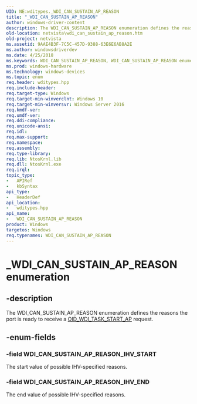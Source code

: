 ```yaml
---
UID: NE:wditypes._WDI_CAN_SUSTAIN_AP_REASON
title: "_WDI_CAN_SUSTAIN_AP_REASON"
author: windows-driver-content
description: The WDI_CAN_SUSTAIN_AP_REASON enumeration defines the reasons the port is ready to receive a OID_WDI_TASK_START_AP request.
old-location: netvista\wdi_can_sustain_ap_reason.htm
old-project: netvista
ms.assetid: 9AAE4B3F-7C5C-457D-9388-63E6E6AB8A2E
ms.author: windowsdriverdev
ms.date: 4/25/2018
ms.keywords: WDI_CAN_SUSTAIN_AP_REASON, WDI_CAN_SUSTAIN_AP_REASON enumeration [Network Drivers Starting with Windows Vista], WDI_CAN_SUSTAIN_AP_REASON_IHV_END, WDI_CAN_SUSTAIN_AP_REASON_IHV_START, _WDI_CAN_SUSTAIN_AP_REASON, netvista.wdi_can_sustain_ap_reason, wditypes/WDI_CAN_SUSTAIN_AP_REASON, wditypes/WDI_CAN_SUSTAIN_AP_REASON_IHV_END, wditypes/WDI_CAN_SUSTAIN_AP_REASON_IHV_START
ms.prod: windows-hardware
ms.technology: windows-devices
ms.topic: enum
req.header: wditypes.hpp
req.include-header: 
req.target-type: Windows
req.target-min-winverclnt: Windows 10
req.target-min-winversvr: Windows Server 2016
req.kmdf-ver: 
req.umdf-ver: 
req.ddi-compliance: 
req.unicode-ansi: 
req.idl: 
req.max-support: 
req.namespace: 
req.assembly: 
req.type-library: 
req.lib: NtosKrnl.lib
req.dll: NtosKrnl.exe
req.irql: 
topic_type:
-	APIRef
-	kbSyntax
api_type:
-	HeaderDef
api_location:
-	wditypes.hpp
api_name:
-	WDI_CAN_SUSTAIN_AP_REASON
product: Windows
targetos: Windows
req.typenames: WDI_CAN_SUSTAIN_AP_REASON
---
```


# _WDI_CAN_SUSTAIN_AP_REASON enumeration


## -description


The WDI_CAN_SUSTAIN_AP_REASON enumeration defines the reasons the port is ready to receive a <a href="https://msdn.microsoft.com/library/windows/hardware/dn925964">OID_WDI_TASK_START_AP</a> request.


## -enum-fields




### -field WDI_CAN_SUSTAIN_AP_REASON_IHV_START

The start value of possible IHV-specified reasons.


### -field WDI_CAN_SUSTAIN_AP_REASON_IHV_END

The end value of possible IHV-specified reasons.

